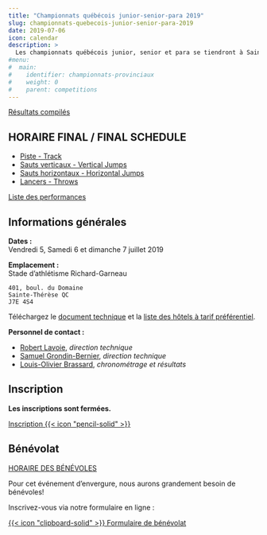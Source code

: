 ```yaml
---
title: "Championnats québécois junior-senior-para 2019"
slug: championnats-quebecois-junior-senior-para-2019
date: 2019-07-06
icon: calendar
description: >
  Les championnats québécois junior, senior et para se tiendront à Sainte-Thérèse du 6 au 7 juillet 2019, ainsi que les [Championnats canadiens vétéran](/competitions/championnats-canadiens-veteran-2019) du 5 au 7 juillet 2019 et les [Championnats québécois de pentathlon benjamin-cadet](/competitions/championnats-quebecois-pentathlon-2019/).
#menu:
#  main:
#    identifier: championnats-provinciaux
#    weight: 0
#    parent: competitions
---
```


[Résultats compilés](/resultats/2019/championnats-qc-jr-sr-para/)

## HORAIRE FINAL / FINAL SCHEDULE

- [Piste - Track](https://assets.corsaire-chaparral.org/competitions/2019/championnats-qc/horaire-final-piste-championnats-5-7-juillet-2019.pdf)
- [Sauts verticaux - Vertical Jumps](https://assets.corsaire-chaparral.org/competitions/2019/championnats-qc/horaire-final-sauts-verticaux-championnats-5-7-juillet-2019.pdf)
- [Sauts horizontaux - Horizontal Jumps](https://assets.corsaire-chaparral.org/competitions/2019/championnats-qc/horaire-final-sauts-horizontaux-championnats-5-7-juillet-2019.pdf)
- [Lancers - Throws](https://assets.corsaire-chaparral.org/competitions/2019/championnats-qc/horaire-final-lancers-championnats-5-7-juillet-2019.pdf)

[Liste des performances](https://assets.corsaire-chaparral.org/competitions/2019/championnats-qc/perflist-junior-senior-para-2019.pdf)

## Informations générales

**Dates :**  
Vendredi 5, Samedi 6 et dimanche 7 juillet 2019

**Emplacement :**  
Stade d’athlétisme Richard-Garneau  
```
401, boul. du Domaine  
Sainte-Thérèse QC  
J7E 4S4
```

Téléchargez le [document technique](https://assets.corsaire-chaparral.org/competitions/2019/championnats-qc/document-technique-championnats-quebecois-jun-sen-para-2019.pdf) et la [liste des hôtels à tarif préférentiel](https://assets.corsaire-chaparral.org/competitions/2019/championnats-qc/hotels-championnats-qc-2019.pdf).

**Personnel de contact :**  

- [Robert Lavoie](mailto:robertlecoach@gmail.com), _direction technique_
- [Samuel Grondin-Bernier](mailto:grondin750@hotmail.com), _direction technique_
- [Louis-Olivier Brassard](mailto:louis@corsaire-chaparral.org), _chronométrage et résultats_

## Inscription

**Les inscriptions sont fermées.**

<a href="https://avs-sport.com/inscriptions.php?comp=400" class="btn btn-default disabled" disabled>Inscription {{< icon "pencil-solid" >}}</a>

## Bénévolat

[HORAIRE DES BÉNÉVOLES](https://assets.corsaire-chaparral.org/competitions/2019/championnats-qc/horaire-benevoles-5-juillet-2019.pdf)

Pour cet événement d’envergure, nous aurons grandement besoin de bénévoles!

Inscrivez-vous via notre formulaire en ligne :

<a href="https://campagnes.corsaire-chaparral.org/benevolat-provinciaux-ete-2019" target="_blank" class="btn btn-primary">
{{< icon "clipboard-solid" >}}
Formulaire de bénévolat
</a>
